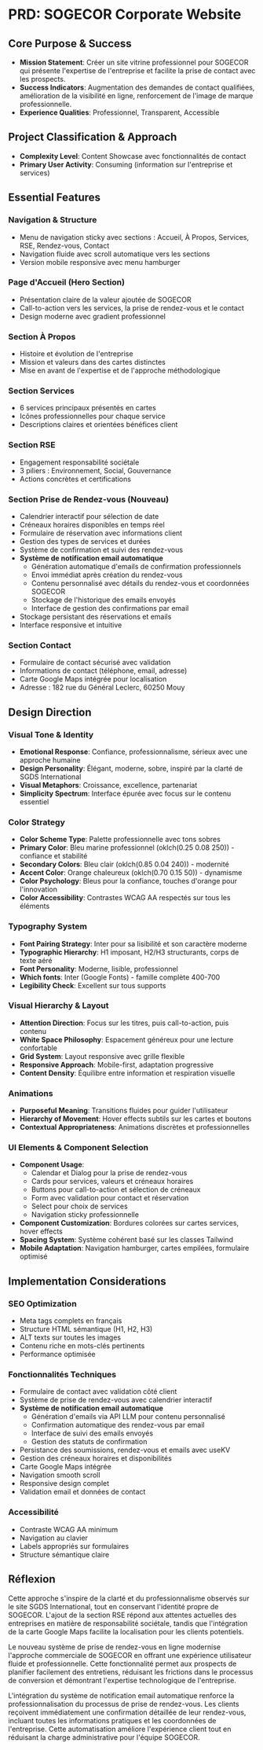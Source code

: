 # PRD: SOGECOR Corporate Website

## Core Purpose & Success
- **Mission Statement**: Créer un site vitrine professionnel pour SOGECOR qui présente l'expertise de l'entreprise et facilite la prise de contact avec les prospects.
- **Success Indicators**: Augmentation des demandes de contact qualifiées, amélioration de la visibilité en ligne, renforcement de l'image de marque professionnelle.
- **Experience Qualities**: Professionnel, Transparent, Accessible

## Project Classification & Approach
- **Complexity Level**: Content Showcase avec fonctionnalités de contact
- **Primary User Activity**: Consuming (information sur l'entreprise et services)

## Essential Features

### Navigation & Structure
- Menu de navigation sticky avec sections : Accueil, À Propos, Services, RSE, Rendez-vous, Contact
- Navigation fluide avec scroll automatique vers les sections
- Version mobile responsive avec menu hamburger

### Page d'Accueil (Hero Section)
- Présentation claire de la valeur ajoutée de SOGECOR
- Call-to-action vers les services, la prise de rendez-vous et le contact
- Design moderne avec gradient professionnel

### Section À Propos
- Histoire et évolution de l'entreprise
- Mission et valeurs dans des cartes distinctes
- Mise en avant de l'expertise et de l'approche méthodologique

### Section Services
- 6 services principaux présentés en cartes
- Icônes professionnelles pour chaque service
- Descriptions claires et orientées bénéfices client

### Section RSE
- Engagement responsabilité sociétale
- 3 piliers : Environnement, Social, Gouvernance
- Actions concrètes et certifications

### Section Prise de Rendez-vous (Nouveau)
- Calendrier interactif pour sélection de date
- Créneaux horaires disponibles en temps réel
- Formulaire de réservation avec informations client
- Gestion des types de services et durées
- Système de confirmation et suivi des rendez-vous
- **Système de notification email automatique**
  - Génération automatique d'emails de confirmation professionnels
  - Envoi immédiat après création du rendez-vous
  - Contenu personnalisé avec détails du rendez-vous et coordonnées SOGECOR
  - Stockage de l'historique des emails envoyés
  - Interface de gestion des confirmations par email
- Stockage persistant des réservations et emails
- Interface responsive et intuitive

### Section Contact
- Formulaire de contact sécurisé avec validation
- Informations de contact (téléphone, email, adresse)
- Carte Google Maps intégrée pour localisation
- Adresse : 182 rue du Général Leclerc, 60250 Mouy

## Design Direction

### Visual Tone & Identity
- **Emotional Response**: Confiance, professionnalisme, sérieux avec une approche humaine
- **Design Personality**: Élégant, moderne, sobre, inspiré par la clarté de SGDS International
- **Visual Metaphors**: Croissance, excellence, partenariat
- **Simplicity Spectrum**: Interface épurée avec focus sur le contenu essentiel

### Color Strategy
- **Color Scheme Type**: Palette professionnelle avec tons sobres
- **Primary Color**: Bleu marine professionnel (oklch(0.25 0.08 250)) - confiance et stabilité
- **Secondary Colors**: Bleu clair (oklch(0.85 0.04 240)) - modernité
- **Accent Color**: Orange chaleureux (oklch(0.70 0.15 50)) - dynamisme
- **Color Psychology**: Bleus pour la confiance, touches d'orange pour l'innovation
- **Color Accessibility**: Contrastes WCAG AA respectés sur tous les éléments

### Typography System
- **Font Pairing Strategy**: Inter pour sa lisibilité et son caractère moderne
- **Typographic Hierarchy**: H1 imposant, H2/H3 structurants, corps de texte aéré
- **Font Personality**: Moderne, lisible, professionnel
- **Which fonts**: Inter (Google Fonts) - famille complète 400-700
- **Legibility Check**: Excellent sur tous supports

### Visual Hierarchy & Layout
- **Attention Direction**: Focus sur les titres, puis call-to-action, puis contenu
- **White Space Philosophy**: Espacement généreux pour une lecture confortable
- **Grid System**: Layout responsive avec grille flexible
- **Responsive Approach**: Mobile-first, adaptation progressive
- **Content Density**: Équilibre entre information et respiration visuelle

### Animations
- **Purposeful Meaning**: Transitions fluides pour guider l'utilisateur
- **Hierarchy of Movement**: Hover effects subtils sur les cartes et boutons
- **Contextual Appropriateness**: Animations discrètes et professionnelles

### UI Elements & Component Selection
- **Component Usage**: 
  - Calendar et Dialog pour la prise de rendez-vous
  - Cards pour services, valeurs et créneaux horaires
  - Buttons pour call-to-action et sélection de créneaux
  - Form avec validation pour contact et réservation
  - Select pour choix de services
  - Navigation sticky professionnelle
- **Component Customization**: Bordures colorées sur cartes services, hover effects
- **Spacing System**: Système cohérent basé sur les classes Tailwind
- **Mobile Adaptation**: Navigation hamburger, cartes empilées, formulaire optimisé

## Implementation Considerations

### SEO Optimization
- Meta tags complets en français
- Structure HTML sémantique (H1, H2, H3)
- ALT texts sur toutes les images
- Contenu riche en mots-clés pertinents
- Performance optimisée

### Fonctionnalités Techniques
- Formulaire de contact avec validation côté client
- Système de prise de rendez-vous avec calendrier interactif
- **Système de notification email automatique**
  - Génération d'emails via API LLM pour contenu personnalisé
  - Confirmation automatique des rendez-vous par email
  - Interface de suivi des emails envoyés
  - Gestion des statuts de confirmation
- Persistance des soumissions, rendez-vous et emails avec useKV
- Gestion des créneaux horaires et disponibilités
- Carte Google Maps intégrée
- Navigation smooth scroll
- Responsive design complet
- Validation email et données de contact

### Accessibilité
- Contraste WCAG AA minimum
- Navigation au clavier
- Labels appropriés sur formulaires
- Structure sémantique claire

## Réflexion
Cette approche s'inspire de la clarté et du professionnalisme observés sur le site SGDS International, tout en conservant l'identité propre de SOGECOR. L'ajout de la section RSE répond aux attentes actuelles des entreprises en matière de responsabilité sociétale, tandis que l'intégration de la carte Google Maps facilite la localisation pour les clients potentiels. 

Le nouveau système de prise de rendez-vous en ligne modernise l'approche commerciale de SOGECOR en offrant une expérience utilisateur fluide et professionnelle. Cette fonctionnalité permet aux prospects de planifier facilement des entretiens, réduisant les frictions dans le processus de conversion et démontrant l'expertise technologique de l'entreprise.

L'intégration du système de notification email automatique renforce la professionnalisation du processus de prise de rendez-vous. Les clients reçoivent immédiatement une confirmation détaillée de leur rendez-vous, incluant toutes les informations pratiques et les coordonnées de l'entreprise. Cette automatisation améliore l'expérience client tout en réduisant la charge administrative pour l'équipe SOGECOR.